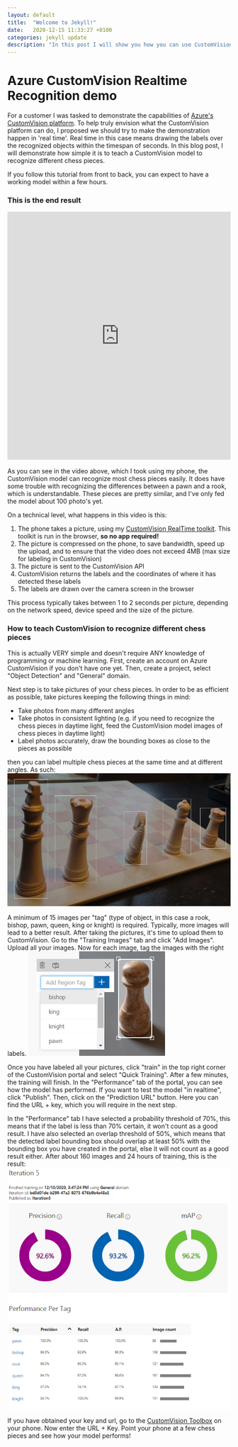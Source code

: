 ```yaml
---
layout: default
title:  "Welcome to Jekyll!"
date:   2020-12-15 11:33:27 +0100
categories: jekyll update
description: "In this post I will show you how you can use CustomVision to recognize different chess pieces." 
---
```


# Azure CustomVision Realtime Recognition demo

For a customer I was tasked to demonstrate the capabilities of [Azure's CustomVision platform](https://customvision.ai). To help truly envision what the CustomVision platform can do, I proposed we should try to make the demonstration happen in 'real time'. Real time in this case means drawing the labels over the recognized objects within the timespan of seconds. In this blog post, I will demonstrate how simple it is to teach a CustomVision model to recognize different chess pieces.

If you follow this tutorial from front to back, you can expect to have a working model within a few hours. 

### This is the end result
<div style="max-width: 100%">
<iframe width="560" height="560" style="max-width: 100%" src="https://www.youtube.com/embed/t0P6LBDkSlc" frameborder="0" allow="accelerometer; autoplay; clipboard-write; encrypted-media; gyroscope; picture-in-picture" allowfullscreen></iframe>
</div>

As you can see in the video above, which I took using my phone, the CustomVision model can recognize most chess pieces easily. It does have some trouble with recognizing the differences between a pawn and a rook, which is understandable. These pieces are pretty similar, and I've only fed the model about 100 photo's yet.

On a technical level, what happens in this video is this:

1. The phone takes a picture, using my [CustomVision RealTime toolkit](https://github.com/drmanhatin/CustomVisionRealTime). This toolkit is run in the browser, **so no app required!**
1. The picture is compressed on the phone, to save bandwidth, speed up the upload, and to ensure that the video does not exceed 4MB (max size for labeling in CustomVision)
1. The picture is sent to the CustomVision API
1. CustomVision returns the labels and the coordinates of where it has detected these labels
1. The labels are drawn over the camera screen in the browser
   
This process typically takes between 1 to 2 seconds per picture, depending on the network speed, device speed and the size of the picture.

### How to teach CustomVision to recognize different chess pieces

This is actually VERY simple and doesn't require ANY knowledge of programming or machine learning. First, create an account on Azure CustomVision if you don't have one yet. Then, create a project, select "Object Detection" and "General" domain.

Next step is to take pictures of your chess pieces. In order to be as efficient as possible, take pictures keeping the following things in mind:

* Take photos from many different angles
* Take photos in consistent lighting (e.g. if you need to recognize the chess pieces in daytime light, feed the CustomVision model images of chess pieces in daytime light)
* Label photos accurately, draw the bounding boxes as close to the pieces as possible

 then you can label multiple chess pieces at the same time and at different angles. As such:
![chess pieces labeled](/assets/images/chess-1.png)

A minimum of 15 images per "tag" (type of object, in this case a rook, bishop, pawn, queen, king or knight) is required. Typically, more images will lead to a better result. After taking the pictures, it's time to upload them to CustomVision. Go to the "Training Images" tab and click "Add Images". Upload all your images. Now for each image, tag the images with the right labels.  ![chess piece pawn](/assets/images/pawn.png)



Once you have labeled all your pictures, click "train" in the top right corner of the CustomVision portal and select "Quick Training". After a few minutes, the training will finish. In the "Performance" tab of the portal, you can see how the model has performed. If you want to test the model "in realtime", click "Publish". Then, click on the "Prediction URL" button. Here you can find the URL + key, which you will require in the next step. 

In the "Performance" tab I have selected a probability threshold of 70%, this means that if the label is less than 70% certain, it won't count as a good result. I have also selected an overlap threshold of 50%, which means that the detected label bounding box should overlap at least 50% with the bounding box you have created in the portal, else it will not count as a good result either. After about 160 images and 24 hours of training, this is the result:
![prediction stats](/assets/images/prediction.png)

If you have obtained your key and url, go to the [CustomVision Toolbox](https://customvision.victorsanner.nl) on your phone. Now enter the URL + Key. Point your phone at a few chess pieces and see how your model performs! 











